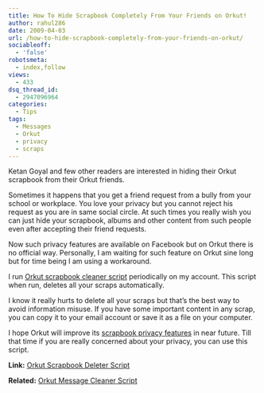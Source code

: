 ```yaml
---
title: How To Hide Scrapbook Completely From Your Friends on Orkut!
author: rahul286
date: 2009-04-03
url: /how-to-hide-scrapbook-completely-from-your-friends-on-orkut/
sociableoff:
  - 'false'
robotsmeta:
  - index,follow
views:
  - 433
dsq_thread_id:
  - 2947096964
categories:
  - Tips
tags:
  - Messages
  - Orkut
  - privacy
  - scraps
---
```

Ketan Goyal and few other readers are interested in hiding their Orkut scrapbook from their Orkut friends.

Sometimes it happens that you get a friend request from a bully from your school or workplace. You love your privacy but you cannot reject his request as you are in same social circle. At such times you really wish you can just hide your scrapbook, albums and other content from such people even after accepting their friend requests.

Now such privacy features are available on Facebook but on Orkut there is no official way. Personally, I am waiting for such feature on Orkut sine long but for time being I am using a workaround.

I run [Orkut scrapbook cleaner script][1] periodically on my account. This script when run, deletes all your scraps automatically.

I know it really hurts to delete all your scraps but that&#8217;s the best way to avoid information misuse. If you have some important content in any scrap, you can copy it to your email account or save it as a file on your computer.

I hope Orkut will improve its [scrapbook privacy features][2] in near future. Till that time if you are really concerned about your privacy, you can use this script.

**Link:** [Orkut Scrapbook Deleter Script][1]

**Related:** [Orkut Message Cleaner Script][3]

 [1]: http://devilsworkshop.org/orkut-scrap-deleter-script-anti-flooding/
 [2]: http://devilsworkshop.org/orkuts-most-awaited-scrapbook-privacy-feature-is-out/
 [3]: http://devilsworkshop.org/2007/08/16/orkut-message-cleaner-script/
